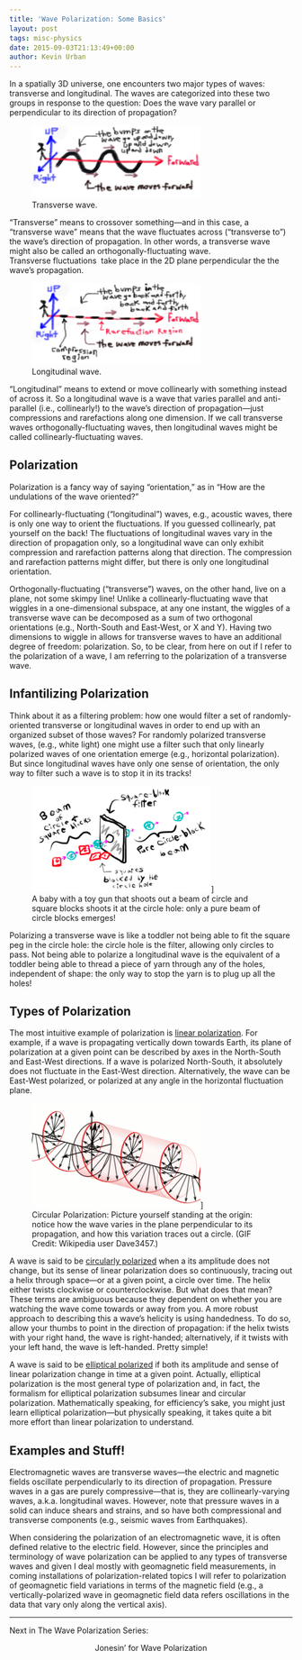 ```yaml
---
title: 'Wave Polarization: Some Basics'
layout: post
tags: misc-physics
date: 2015-09-03T21:13:49+00:00
author: Kevin Urban
---
```

  
In a spatially 3D universe, one encounters two major types of waves: transverse and longitudinal. The waves are categorized into these two groups in response to the question: Does the wave vary parallel or perpendicular to its direction of propagation?

<figure>
<img src="/images/transverse-wave.png" alt="Transverse wave." width="300vw" /><figcaption>Transverse wave.</figcaption></figure> 

&#8220;Transverse&#8221; means to crossover something&#8212;and in this case, a &#8220;transverse wave&#8221; means that the wave fluctuates across (&#8220;transverse to&#8221;) the wave&#8217;s direction of propagation. In other words, a transverse wave might also be called an orthogonally-fluctuating wave. Transverse fluctuations  take place in the 2D plane perpendicular the the wave&#8217;s propagation.

<figure>
<img src="/images/longitudinal-wave.png" alt="longitudinal-wave" width="300vw" />
<figcaption>Longitudinal wave.</figcaption></figure> 

<p style="text-align: left;">
  &#8220;Longitudinal&#8221; means to extend or move collinearly with something instead of across it. So a longitudinal wave is a wave that varies parallel and anti-parallel (i.e., collinearly!) to the wave&#8217;s direction of propagation&#8212;just compressions and rarefactions along one dimension. If we call transverse waves orthogonally-fluctuating waves, then longitudinal waves might be called collinearly-fluctuating waves. <!--more-->
</p>

## Polarization
  
Polarization is a fancy way of saying &#8220;orientation,&#8221; as in &#8220;How are the undulations of the wave oriented?&#8221;

For collinearly-fluctuating (&#8220;longitudinal&#8221;) waves, e.g., acoustic waves, there is only one way to orient the fluctuations. If you guessed collinearly, pat yourself on the back! The fluctuations of longitudinal waves vary in the direction of propagation only, so a longitudinal wave can only exhibit compression and rarefaction patterns along that direction. The compression and rarefaction patterns might differ, but there is only one longitudinal orientation.

Orthogonally-fluctuating (&#8220;transverse&#8221;) waves, on the other hand, live on a plane, not some skimpy line! Unlike a collinearly-fluctuating wave that wiggles in a one-dimensional subspace, at any one instant, the wiggles of a transverse wave can be decomposed as a sum of two orthogonal orientations (e.g., North-South and East-West, or X and Y). Having two dimensions to wiggle in allows for transverse waves to have an additional degree of freedom: polarization. So, to be clear, from here on out if I refer to the polarization of a wave, I am referring to the polarization of a transverse wave.

## Infantilizing Polarization
  
Think about it as a filtering problem: how one would filter a set of randomly-oriented transverse or longitudinal waves in order to end up with an organized subset of those waves? For randomly polarized transverse waves, (e.g., white light) one might use a filter such that only linearly polarized waves of one orientation emerge (e.g., horizontal polarization). But since longitudinal waves have only one sense of orientation, the only way to filter such a wave is to stop it in its tracks!

<figure>
<img src="/images/Screen-Shot-2015-08-26-at-4.51.08-PM.png" alt="A baby with a toy gun that shoots out a beam of circle and square blocks shoots it at the circle hole: only a pure beam of circle blocks emergers!" width="319vw" />]<figcaption>A baby with a toy gun that shoots out a beam of circle and square blocks shoots it at the circle hole: only a pure beam of circle blocks emerges!</figcaption></figure> 

Polarizing a transverse wave is like a toddler not being able to fit the square peg in the circle hole: the circle hole is the filter, allowing only circles to pass. Not being able to polarize a longitudinal wave is the equivalent of a toddler being able to thread a piece of yarn through any of the holes, independent of shape: the only way to stop the yarn is to plug up all the holes!

## Types of Polarization
  
The most intuitive example of polarization is [linear polarization](https://en.wikipedia.org/wiki/Linear_polarization). For example, if a wave is propagating vertically down towards Earth, its plane of polarization at a given point can be described by axes in the North-South and East-West directions. If a wave is polarized North-South, it absolutely does not fluctuate in the East-West direction. Alternatively, the wave can be East-West polarized, or polarized at any angle in the horizontal fluctuation plane.

<figure>
<img src="/images/circular-polarization.gif" alt="Circular Polarization: Picture yourself standing at the origin: notice how the wave varies in the plane perpendicular to its propagation, and how this variation traces out a circle. (GIF Credit: Wikipedia user Dave3457.)" width="300vw"/>]<figcaption>Circular Polarization: Picture yourself standing at the origin: notice how the wave varies in the plane perpendicular to its propagation, and how this variation traces out a circle. (GIF Credit: Wikipedia user Dave3457.)</figcaption></figure> 

A wave is said to be [circularly polarized](https://en.wikipedia.org/wiki/Circular_polarization) when a its amplitude does not change, but its sense of linear polarization does so continuously, tracing out a helix through space&#8212;or at a given point, a circle over time. The helix either twists clockwise or counterclockwise. But what does that mean? These terms are ambiguous because they dependent on whether you are watching the wave come towards or away from you. A more robust approach to describing this a wave&#8217;s helicity is using handedness. To do so, allow your thumbs to point in the direction of propagation: if the helix twists with your right hand, the wave is right-handed; alternatively, if it twists with your left hand, the wave is left-handed. Pretty simple!

A wave is said to be [elliptical polarized](https://en.wikipedia.org/wiki/Elliptical_polarization) if both its amplitude and sense of linear polarization change in time at a given point. Actually, elliptical polarization is the most general type of polarization and, in fact, the formalism for elliptical polarization subsumes linear and circular polarization. Mathematically speaking, for efficiency&#8217;s sake, you might just learn elliptical polarization&#8212;but physically speaking, it takes quite a bit more effort than linear polarization to understand.

## Examples and Stuff!
  
Electromagnetic waves are transverse waves&#8212;the electric and magnetic fields oscillate perpendicularly to its direction of propagation. Pressure waves in a gas are purely compressive&#8212;that is, they are collinearly-varying waves, a.k.a. longitudinal waves. However, note that pressure waves in a solid can induce shears and strains, and so have both compressional and transverse components (e.g., seismic waves from Earthquakes).

When considering the polarization of an electromagnetic wave, it is often defined relative to the electric field. However, since the principles and terminology of wave polarization can be applied to any types of transverse waves and given I deal mostly with geomagnetic field measurements, in coming installations of polarization-related topics I will refer to polarization of geomagnetic field variations in terms of the magnetic field (e.g., a vertically-polarized wave in geomagnetic field data refers oscillations in the data that vary only along the vertical axis).

* * *

Next in The Wave Polarization Series:

<center>
  Jonesin&#8217; for Wave Polarization
</center>
